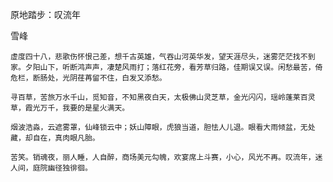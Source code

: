 原地踏步：叹流年

雪峰


    虚度四十八，悲歌伤怀恨己差，想千古英雄，气吞山河英华发，望天涯尽头，迷雾茫茫找不到家。夕阳山下，听断鸿声声，凄楚风雨打；落红花旁，看芳草归路，佳期误又误。闲愁最苦，倚危栏，断肠处，光阴荏苒留不住，白发又添愁。

    寻百草，苦旅万水千山，觅知音，不知黑夜白天，太极佛山灵芝草，金光闪闪，瑶岭蓬莱百灵草，霞光万千，我要的是星火满天。

    烟波浩淼，云遮雾罩，仙峰锁云中；妖山障眼，虎狼当道，胆怯人儿退。眼看大雨倾盆，无处藏，却自在，真肉眼凡胎。

    苦笑。销魂夜，丽人睡，人自醉，商场美元勾魄，欢宴席上斗赛，小心，风光不再。叹流年，迷人间，庭院幽径独徘徊。



